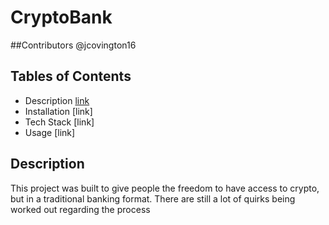 # CryptoBank

##Contributors
@jcovington16

## Tables of Contents
- Description [link](Description)
- Installation [link]
- Tech Stack [link]
- Usage [link]


## Description
This project was built to give people the freedom to have access to crypto, but in a traditional banking format. There are still a lot of quirks being worked out regarding the process 
